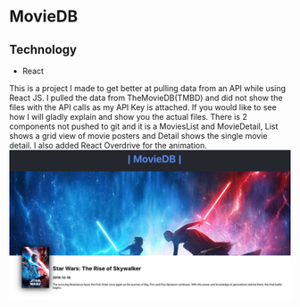 # MovieDB

## Technology

- React

This is a project I made to get better at pulling data from an API while using React JS. I pulled the data from TheMovieDB(TMBD) and did not show the files with the API calls as my API Key is attached. If you would like to see how I will gladly explain and show you the actual files. There is 2 components not pushed to git and it is a MoviesList and MovieDetail, List shows a grid view of movie posters and Detail shows the single movie detail. I also added React Overdrive for the animation.
![](./screenshot.png)